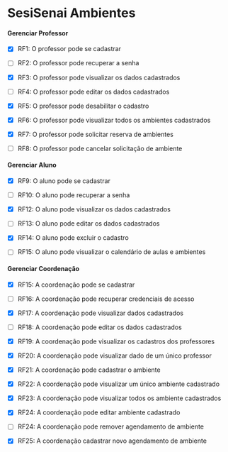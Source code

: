 # SesiSenai Ambientes

<h4> Gerenciar Professor </h4>

- [x] RF1: O professor pode se cadastrar
- [ ] RF2: O professor pode recuperar a senha
- [x] RF3: O professor pode visualizar os dados cadastrados
- [ ] RF4: O professor pode editar os dados cadastrados
- [x] RF5: O professor pode desabilitar o cadastro 
- [x] RF6: O professor pode visualizar todos os ambientes cadastrados
- [x] RF7: O professor pode solicitar reserva de ambientes
- [ ] RF8: O professor pode cancelar solicitação de ambiente

      
<h4> Gerenciar Aluno </h4>

- [x] RF9: O aluno pode se cadastrar
- [ ] RF10: O aluno pode recuperar a senha
- [x] RF12: O aluno pode visualizar os dados cadastrados
- [ ] RF13: O aluno pode editar os dados cadastrados
- [x] RF14:  O aluno pode excluir o cadastro
- [ ] RF15: O aluno pode visualizar o calendário de aulas e ambientes


<h4> Gerenciar Coordenação </h4>

- [x] RF15: A coordenação pode se cadastrar
- [ ] RF16: A coordenação pode recuperar credenciais de acesso
- [x] RF17: A coordenação pode visualizar dados cadastrados
- [ ] RF18: A coordenação pode editar os dados cadastrados
- [x] RF19: A coordenação pode visualizar os cadastros dos professores
- [x] RF20: A coordenação pode visualizar dado de um único professor
- [x] RF21: A coordenação pode cadastrar o ambiente 
- [x] RF22: A coordenação pode visualizar um único ambiente cadastrado
- [x] RF23: A coordenação pode visualizar todos os ambiente cadastrados
- [x] RF24: A coordenação pode editar ambiente cadastrado
- [ ] RF24: A coordenação pode remover agendamento de ambiente
- [x] RF25: A coordenação cadastrar novo agendamento de ambiente


